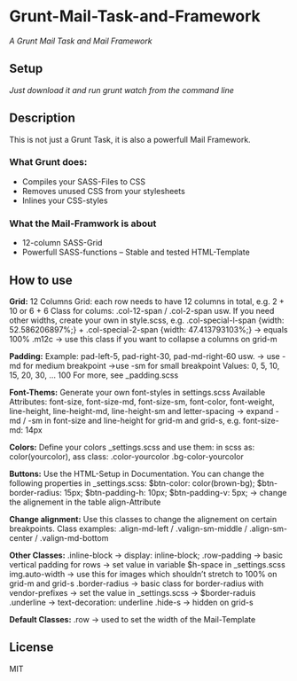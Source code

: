 Grunt-Mail-Task-and-Framework
=============================

_A Grunt Mail Task and Mail Framework_

## Setup

_Just download it and run grunt watch from the command line_ 

## Description
This is not just a Grunt Task, it is also a powerfull Mail Framework. 

### What Grunt does:
- Compiles your SASS-Files to CSS
- Removes unused CSS from your stylesheets
- Inlines your CSS-styles

### What the Mail-Framwork is about
- 12-column SASS-Grid
- Powerfull SASS-functions
– Stable and tested HTML-Template

## How to use

**Grid:**
12 Columns Grid: 
each row needs to have 12 columns in total, e.g. 2 + 10 or 6 + 6 
Class for colums: .col-12-span / .col-2-span usw.
If you need other widths, create your own in style.scss, e.g. .col-special-l-span {width: 52.586206897%;} + .col-special-2-span {width: 47.413793103%;} -> equals 100%
.m12c -> use this class if you want to collapse a columns on grid-m

**Padding:**
Example: pad-left-5, pad-right-30, pad-md-right-60 usw.
-> use -md for medium breakpoint
->use -sm for small breakpoint
Values: 0, 5, 10, 15, 20, 30, … 100
For more, see _padding.scss

**Font-Thems:**
Generate your own font-styles in settings.scss
Available Attributes: font-size, font-size-md, font-size-sm, font-color, font-weight, line-height, line-height-md, line-height-sm and letter-spacing
-> expand -md / -sm in font-size and line-height for grid-m and grid-s, e.g. font-size-md: 14px

**Colors:**
Define your colors _settings.scss and use them:
in scss as: color(yourcolor),
ass class: 
.color-yourcolor 
.bg-color-yourcolor

**Buttons:**
Use the HTML-Setup in Documentation. 
You can change the following properties in _settings.scss:
$btn-color: color(brown-bg);
$btn-border-radius: 15px;
$btn-padding-h: 10px;
$btn-padding-v: 5px;
-> change the alignement in the table align-Attribute

**Change alignment:**
Use this classes to change the alignement on certain breakpoints.
Class examples: .align-md-left / .valign-sm-middle / .align-sm-center / .valign-md-bottom

**Other Classes:**
.inline-block -> display: inline-block;
.row-padding -> basic vertical padding for rows -> set value in variable $h-space in _settings.scss
img.auto-width -> use this for images which shouldn’t stretch to 100% on grid-m and grid-s
.border-radius -> basic class for border-radius with vendor-prefixes -> set the value in _settings.scss -> $border-raduis
.underline -> text-decoration: underline
.hide-s -> hidden on grid-s

**Default Classes:**
.row -> used to set the width of the Mail-Template


## License
MIT
